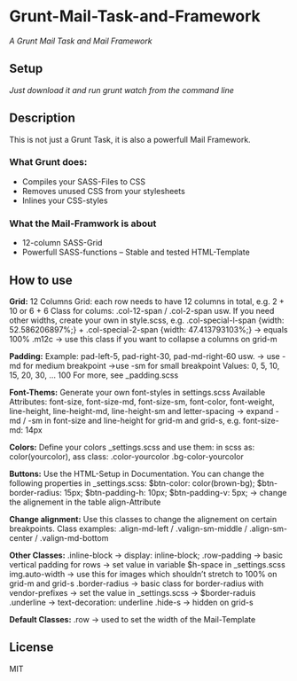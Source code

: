 Grunt-Mail-Task-and-Framework
=============================

_A Grunt Mail Task and Mail Framework_

## Setup

_Just download it and run grunt watch from the command line_ 

## Description
This is not just a Grunt Task, it is also a powerfull Mail Framework. 

### What Grunt does:
- Compiles your SASS-Files to CSS
- Removes unused CSS from your stylesheets
- Inlines your CSS-styles

### What the Mail-Framwork is about
- 12-column SASS-Grid
- Powerfull SASS-functions
– Stable and tested HTML-Template

## How to use

**Grid:**
12 Columns Grid: 
each row needs to have 12 columns in total, e.g. 2 + 10 or 6 + 6 
Class for colums: .col-12-span / .col-2-span usw.
If you need other widths, create your own in style.scss, e.g. .col-special-l-span {width: 52.586206897%;} + .col-special-2-span {width: 47.413793103%;} -> equals 100%
.m12c -> use this class if you want to collapse a columns on grid-m

**Padding:**
Example: pad-left-5, pad-right-30, pad-md-right-60 usw.
-> use -md for medium breakpoint
->use -sm for small breakpoint
Values: 0, 5, 10, 15, 20, 30, … 100
For more, see _padding.scss

**Font-Thems:**
Generate your own font-styles in settings.scss
Available Attributes: font-size, font-size-md, font-size-sm, font-color, font-weight, line-height, line-height-md, line-height-sm and letter-spacing
-> expand -md / -sm in font-size and line-height for grid-m and grid-s, e.g. font-size-md: 14px

**Colors:**
Define your colors _settings.scss and use them:
in scss as: color(yourcolor),
ass class: 
.color-yourcolor 
.bg-color-yourcolor

**Buttons:**
Use the HTML-Setup in Documentation. 
You can change the following properties in _settings.scss:
$btn-color: color(brown-bg);
$btn-border-radius: 15px;
$btn-padding-h: 10px;
$btn-padding-v: 5px;
-> change the alignement in the table align-Attribute

**Change alignment:**
Use this classes to change the alignement on certain breakpoints.
Class examples: .align-md-left / .valign-sm-middle / .align-sm-center / .valign-md-bottom

**Other Classes:**
.inline-block -> display: inline-block;
.row-padding -> basic vertical padding for rows -> set value in variable $h-space in _settings.scss
img.auto-width -> use this for images which shouldn’t stretch to 100% on grid-m and grid-s
.border-radius -> basic class for border-radius with vendor-prefixes -> set the value in _settings.scss -> $border-raduis
.underline -> text-decoration: underline
.hide-s -> hidden on grid-s

**Default Classes:**
.row -> used to set the width of the Mail-Template


## License
MIT
